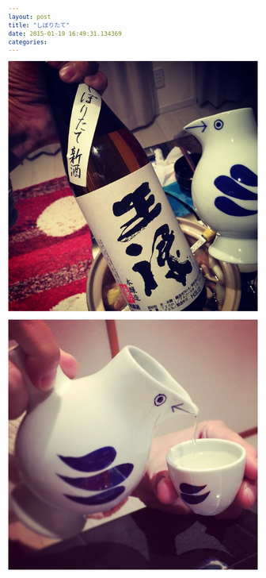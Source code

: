 ```yaml
---
layout: post
title: "しぼりたて"
date: 2015-01-19 16:49:31.134369
categories: 
---
```


![王禄](/assets/images/201412/10848405_643126909131093_618306328_n.jpg)

![鳥型徳利](/assets/images/201412/10838707_893523197332898_1608254490_n.jpg)


